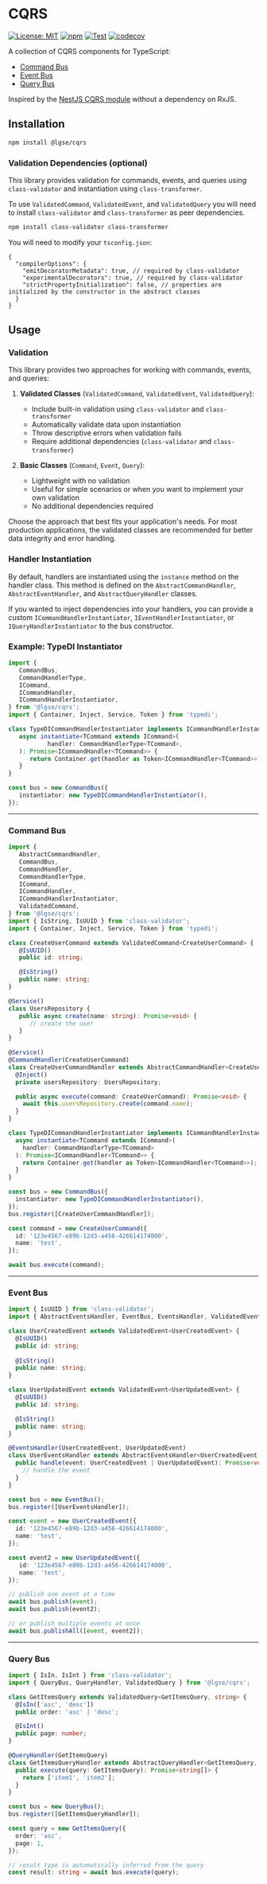 # CQRS

[![License: MIT](https://img.shields.io/badge/License-MIT-blue.svg)](https://github.com/lgse/cqrs/blob/main/LICENSE)
[![npm](https://img.shields.io/npm/v/@lgse/cqrs.svg)](https://www.npmjs.com/package/@lgse/cqrs)
[![Test](https://github.com/lgse/cqrs/actions/workflows/test.yaml/badge.svg)](https://github.com/lgse/cqrs/actions/workflows/test.yaml)
[![codecov](https://codecov.io/gh/lgse/cqrs/branch/main/graph/badge.svg)](https://codecov.io/gh/lgse/cqrs)

A collection of CQRS components for TypeScript:

- [Command Bus](#command-bus)
- [Event Bus](#event-bus)
- [Query Bus](#query-bus)

Inspired by the [NestJS CQRS module](https://github.com/nestjs/cqrs) without a dependency on RxJS.

## Installation

```bash
npm install @lgse/cqrs
```

### Validation Dependencies (optional)
This library provides validation for commands, events, and queries using `class-validator` and instantiation using `class-transformer`.

To use `ValidatedCommand`, `ValidatedEvent`, and `ValidatedQuery` you will need to install `class-validator` and `class-transformer` as peer dependencies.
```bash
npm install class-validator class-transformer
```

You will need to modify your `tsconfig.json`:

```json5
{
  "compilerOptions": {
    "emitDecoratorMetadata": true, // required by class-validator
    "experimentalDecorators": true, // required by class-validator
    "strictPropertyInitialization": false, // properties are initialized by the constructor in the abstract classes
  }
}
```

## Usage

### Validation

This library provides two approaches for working with commands, events, and queries:

1. **Validated Classes** (`ValidatedCommand`, `ValidatedEvent`, `ValidatedQuery`):
    - Include built-in validation using `class-validator` and `class-transformer`
    - Automatically validate data upon instantiation
    - Throw descriptive errors when validation fails
    - Require additional dependencies (`class-validator` and `class-transformer`)

2. **Basic Classes** (`Command`, `Event`, `Query`):
    - Lightweight with no validation
    - Useful for simple scenarios or when you want to implement your own validation
    - No additional dependencies required

Choose the approach that best fits your application's needs. For most production applications, the validated classes are recommended for better data integrity and error handling.

### Handler Instantiation

By default, handlers are instantiated using the `instance` method on the handler class. This method is defined on the `AbstractCommandHandler`, `AbstractEventHandler`, and `AbstractQueryHandler` classes.

If you wanted to inject dependencies into your handlers, you can provide a custom `ICommandHandlerInstantiator`, `IEventHandlerInstantiator`, or `IQueryHandlerInstantiator` to the bus constructor.


### Example: TypeDI Instantiator
```ts
import {
   CommandBus,
   CommandHandlerType,
   ICommand,
   ICommandHandler,
   ICommandHandlerInstantiator,
} from '@lgse/cqrs';
import { Container, Inject, Service, Token } from 'typedi';

class TypeDICommandHandlerInstantiator implements ICommandHandlerInstantiator {
   async instantiate<TCommand extends ICommand>(
           handler: CommandHandlerType<TCommand>,
   ): Promise<ICommandHandler<TCommand>> {
      return Container.get(handler as Token<ICommandHandler<TCommand>>);
   }
}

const bus = new CommandBus({
   instantiator: new TypeDICommandHandlerInstantiator(),
});
```

---

### Command Bus

```ts
import {
   AbstractCommandHandler,
   CommandBus,
   CommandHandler,
   CommandHandlerType,
   ICommand,
   ICommandHandler,
   ICommandHandlerInstantiator,
   ValidatedCommand,
} from '@lgse/cqrs';
import { IsString, IsUUID } from 'class-validator';
import { Container, Inject, Service, Token } from 'typedi';

class CreateUserCommand extends ValidatedCommand<CreateUserCommand> {
   @IsUUID()
   public id: string;

   @IsString()
   public name: string;
}

@Service()
class UsersRepository {
   public async create(name: string): Promise<void> {
      // create the user
   }
}

@Service()
@CommandHandler(CreateUserCommand)
class CreateUserCommandHandler extends AbstractCommandHandler<CreateUserCommand> {
  @Inject()
  private usersRepository: UsersRepository;

  public async execute(command: CreateUserCommand): Promise<void> {
    await this.usersRepository.create(command.name);
  }
}

class TypeDICommandHandlerInstantiator implements ICommandHandlerInstantiator {
  async instantiate<TCommand extends ICommand>(
    handler: CommandHandlerType<TCommand>
  ): Promise<ICommandHandler<TCommand>> {
    return Container.get(handler as Token<ICommandHandler<TCommand>>);
  }
}

const bus = new CommandBus({
  instantiator: new TypeDICommandHandlerInstantiator(),
});
bus.register([CreateUserCommandHandler]);

const command = new CreateUserCommand({
  id: '123e4567-e89b-12d3-a456-426614174000',
  name: 'test',
});

await bus.execute(command);
```

---

### Event Bus

```ts
import { IsUUID } from 'class-validator';
import { AbstractEventsHandler, EventBus, EventsHandler, ValidatedEvent } from '@lgse/cqrs';

class UserCreatedEvent extends ValidatedEvent<UserCreatedEvent> {
  @IsUUID()
  public id: string;
  
  @IsString()
  public name: string;
}

class UserUpdatedEvent extends ValidatedEvent<UserUpdatedEvent> {
  @IsUUID()
  public id: string;

  @IsString()
  public name: string;
}

@EventsHandler(UserCreatedEvent, UserUpdatedEvent)
class UserEventsHandler extends AbstractEventsHandler<UserCreatedEvent | UserUpdatedEvent> {
  public handle(event: UserCreatedEvent | UserUpdatedEvent): Promise<void> {
    // handle the event
  }
}

const bus = new EventBus();
bus.register([UserEventsHandler]);

const event = new UserCreatedEvent({
  id: '123e4567-e89b-12d3-a456-426614174000',
  name: 'test',
});

const event2 = new UserUpdatedEvent({
   id: '123e4567-e89b-12d3-a456-426614174000',
   name: 'test',
});

// publish one event at a time
await bus.publish(event);
await bus.publish(event2);

// or publish multiple events at once
await bus.publishAll([event, event2]);
```

---

### Query Bus

```ts
import { IsIn, IsInt } from 'class-validator';
import { QueryBus, QueryHandler, ValidatedQuery } from '@lgse/cqrs';

class GetItemsQuery extends ValidatedQuery<GetItemsQuery, string> {
  @IsIn(['asc', 'desc'])
  public order: 'asc' | 'desc';

  @IsInt()
  public page: number;
}

@QueryHandler(GetItemsQuery)
class GetItemsQueryHandler extends AbstractQueryHandler<GetItemsQuery, string[]> {
  public execute(query: GetItemsQuery): Promise<string[]> {
    return ['item1', 'item2'];
  }
}

const bus = new QueryBus();
bus.register([GetItemsQueryHandler]);

const query = new GetItemsQuery({
  order: 'asc',
  page: 1,
});

// result type is automatically inferred from the query
const result: string = await bus.execute(query);
```
